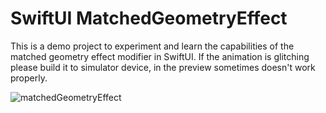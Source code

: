 # SwiftUI MatchedGeometryEffect

This is a demo project to experiment and learn the capabilities of the matched geometry effect modifier in SwiftUI. 
If the animation is glitching please build it to simulator device, in the preview sometimes doesn't work properly.

![matchedGeometryEffect](https://user-images.githubusercontent.com/2826764/148698604-75503ed4-fbb4-414c-8fcd-8e302ed8885f.gif)
